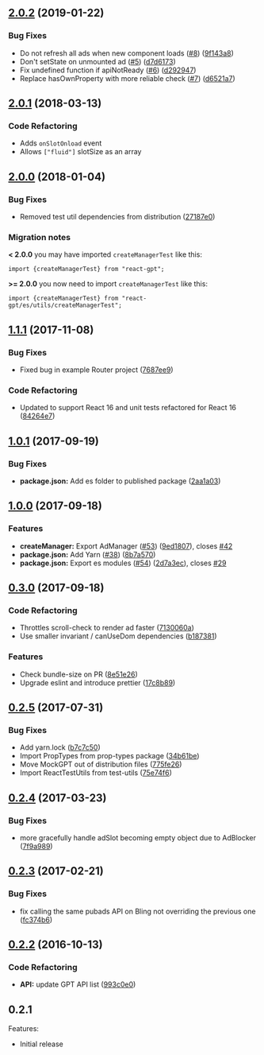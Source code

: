 <a name="2.0.2"></a>
## [2.0.2](https://github.com/apartmenttherapy/react-gpt/compare/v2.0.1...v2.0.2) (2019-01-22)


### Bug Fixes

* Do not refresh all ads when new component loads ([#8](https://github.com/apartmenttherapy/react-gpt/issues/8)) ([9f143a8](https://github.com/apartmenttherapy/react-gpt/commit/9f143a8))
* Don't setState on unmounted ad ([#5](https://github.com/apartmenttherapy/react-gpt/issues/5)) ([d7d6173](https://github.com/apartmenttherapy/react-gpt/commit/d7d6173))
* Fix undefined function if apiNotReady ([#6](https://github.com/apartmenttherapy/react-gpt/issues/6)) ([d292947](https://github.com/apartmenttherapy/react-gpt/commit/d292947))
* Replace hasOwnProperty with more reliable check ([#7](https://github.com/apartmenttherapy/react-gpt/issues/7)) ([d6521a7](https://github.com/apartmenttherapy/react-gpt/commit/d6521a7))



<a name="2.0.1"></a>

## [2.0.1](https://github.com/nfl/react-gpt/compare/v2.0.0...v2.0.1) (2018-03-13)

### Code Refactoring

* Adds `onSlotOnload` event
* Allows `["fluid"]` slotSize as an array

<a name="2.0.0"></a>

## [2.0.0](https://github.com/nfl/react-gpt/compare/v1.1.1...v2.0.0) (2018-01-04)

### Bug Fixes

* Removed test util dependencies from distribution ([27187e0](https://github.com/nfl/react-gpt/commit/27187e0))

### Migration notes

**< 2.0.0** you may have imported `createManagerTest` like this:

```
import {createManagerTest} from "react-gpt";
```

**>= 2.0.0** you now need to import `createManagerTest` like this:

```
import {createManagerTest} from "react-gpt/es/utils/createManagerTest";
```

<a name="1.1.1"></a>

## [1.1.1](https://github.com/nfl/react-gpt/compare/v1.0.1...v1.1.1) (2017-11-08)

### Bug Fixes

* Fixed bug in example Router project ([7687ee9](https://github.com/nfl/react-gpt/commit/7687ee9))

### Code Refactoring

* Updated to support React 16 and unit tests refactored for React 16 ([84264e7](https://github.com/nfl/react-gpt/commit/84264e7))

<a name="1.0.1"></a>

## [1.0.1](https://github.com/nfl/react-gpt/compare/v1.0.0...v1.0.1) (2017-09-19)

### Bug Fixes

* **package.json:** Add es folder to published package ([2aa1a03](https://github.com/nfl/react-gpt/commit/2aa1a03))

<a name="1.0.0"></a>

## [1.0.0](https://github.com/nfl/react-gpt/compare/v0.3.0...v1.0.0) (2017-09-18)

### Features

* **createManager:** Export AdManager ([#53](https://github.com/nfl/react-gpt/issues/53)) ([9ed1807](https://github.com/nfl/react-gpt/commit/9ed1807)), closes [#42](https://github.com/nfl/react-gpt/issues/42)
* **package.json:** Add Yarn ([#38](https://github.com/nfl/react-gpt/issues/38)) ([8b7a570](https://github.com/nfl/react-gpt/commit/8b7a570))
* **package.json:** Export es modules ([#54](https://github.com/nfl/react-gpt/issues/54)) ([2d7a3ec](https://github.com/nfl/react-gpt/commit/2d7a3ec)), closes [#29](https://github.com/nfl/react-gpt/issues/29)

<a name="0.3.0"></a>

## [0.3.0](https://github.com/nfl/react-gpt/compare/v0.2.5...v0.3.0) (2017-09-18)

### Code Refactoring

* Throttles scroll-check to render ad faster ([7130060a](https://github.com/nfl/react-gpt/commit/7130060a))
* Use smaller invariant / canUseDom dependencies ([b187381](https://github.com/nfl/react-gpt/commit/b187381))

### Features

* Check bundle-size on PR ([8e51e26](https://github.com/nfl/react-gpt/commit/8e51e26))
* Upgrade eslint and introduce prettier ([17c8b89](https://github.com/nfl/react-gpt/commit/17c8b89))

<a name="0.2.5"></a>

## [0.2.5](https://github.com/nfl/react-gpt/compare/v0.2.4...v0.2.5) (2017-07-31)

### Bug Fixes

* Add yarn.lock ([b7c7c50](https://github.com/nfl/react-gpt/commit/b7c7c50))
* Import PropTypes from prop-types package ([34b61be](https://github.com/nfl/react-gpt/commit/34b61be))
* Move MockGPT out of distribution files ([775fe26](https://github.com/nfl/react-gpt/commit/775fe26))
* Import ReactTestUtils from test-utils ([75e74f6](https://github.com/nfl/react-gpt/commit/75e74f6))

<a name="0.2.4"></a>

## [0.2.4](https://github.com/nfl/react-gpt/compare/v0.2.3...v0.2.4) (2017-03-23)

### Bug Fixes

* more gracefully handle adSlot becoming empty object due to AdBlocker ([7f9a989](https://github.com/nfl/react-gpt/commit/7f9a989))

<a name="0.2.3"></a>

## [0.2.3](https://github.com/nfl/react-gpt/compare/v0.2.2...v0.2.3) (2017-02-21)

### Bug Fixes

* fix calling the same pubads API on Bling not overriding the previous one ([fc374b6](https://github.com/nfl/react-gpt/commit/fc374b6))

<a name="0.2.2"></a>

## [0.2.2](https://github.com/nfl/react-gpt/compare/v0.2.1...v0.2.2) (2016-10-13)

### Code Refactoring

* **API:** update GPT API list ([993c0e0](https://github.com/nfl/react-gpt/commit/993c0e0))

## 0.2.1

Features:

* Initial release
